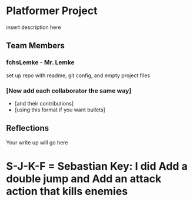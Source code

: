 # Platformer Project
insert description here


## Team Members
### fchsLemke - Mr. Lemke
set up repo with readme, git config, and empty project files
### [Now add each collaborator the same way]
* [and their contributions]
* [using this format if you want bullets]


## Reflections

Your write up will go here
# S-J-K-F = Sebastian Key: I did Add a double jump and Add an attack action that kills enemies



